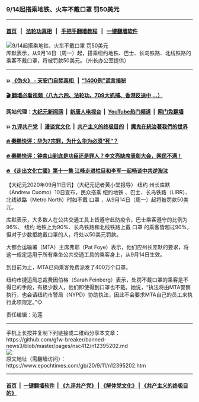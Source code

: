 ### 9/14起搭乘地铁、火车不戴口罩 罚50美元
------------------------

#### [首页](https://github.com/gfw-breaker/banned-news3/blob/master/README.md) &nbsp;&nbsp;|&nbsp;&nbsp; [法轮功真相](https://github.com/begood0513/basic/blob/master/README.md)  &nbsp;&nbsp;|&nbsp;&nbsp; [手把手翻墙教程](https://github.com/gfw-breaker/guides/wiki)  &nbsp;&nbsp;|&nbsp;&nbsp; [一键翻墙软件](https://github.com/gfw-breaker/nogfw/blob/master/README.md)  



<div><img alt="9/14起搭乘地铁、火车不戴口罩 罚50美元" class="attachment-djy_600_400 size-djy_600_400 wp-post-image" src="https://i.epochtimes.com/assets/uploads/2020/09/036116785d77517b16e0f68ac19b7a56-600x400.jpg"/>
<div class="caption">
 库默表示，从9月14日（周一）起，搭乘纽约地铁、巴士、长岛铁路、北线铁路的乘客不戴口罩，将被罚款50美元。（州长办公室提供）
</div></div><hr/>

#### 💥 [《伪火》 - 天安门自焚真相 ](http://141.164.51.119:10000/videos/blog/weihuo.html)&nbsp; |&nbsp; [“1400例”谎言揭秘  ](http://141.164.51.119:10000/videos/blog/jiexi1400.html)

#### [ 🎬  翻墙必看视频（八九六四、法轮功、709大抓捕、香港反送中 ...）](https://github.com/gfw-breaker/links/blob/master/banned.md)

#### 网站代理：[大纪元新闻网](http://167.172.10.89:10080/gb/) &nbsp;|&nbsp; [新唐人电视台](http://167.172.10.89:8808/gb/)  &nbsp;|&nbsp; [YouTube热门频道](http://158.247.203.241/youtube.html) &nbsp;|&nbsp; [网门免翻墙](http://158.247.203.241:11000/show.aspx?name=ogHome)

#### 💥 [九评共产党](http://141.164.51.119:10000/videos/res/jiuping/)&nbsp; |&nbsp; [漫谈党文化](http://141.164.51.119:10000/videos/res/mtdwh/)&nbsp; |&nbsp; [共产主义的终极目的](http://141.164.51.119:10000/videos/res/zjmd/)&nbsp; |&nbsp; [魔鬼在統治著我們的世界](http://141.164.51.119:10000/videos/res/TheSpecter/)  

#### [ 🔥  秦鹏快评：华为7宗罪，为什么华为必须“死”？](http://141.164.51.119:10000/videos/news/qp01.html)

#### [ 🔥  秦鹏快评：钟南山到底是功臣还是罪人？李文亮缺席表彰大会，网民不满！](http://141.164.51.119:10000/videos/news/qp02.html)

#### [ 🔥  《走出文化亡國》第十一集 江峰走进栏目和李军一起畅谈中共逆淘汰](http://141.164.51.119:10000/videos/news/../res/zcwhwg/index.html)

<div><p>
 【大纪元2020年09月11日讯】（大纪元记者黄小堂报导）
 <ok href="https://www.epochtimes.com/gb/tag/%E7%BA%BD%E7%BA%A6.html">
  纽约
 </ok>
 州长库默（Andrew Cuomo）10日宣布，民众搭乘
 <ok href="https://www.epochtimes.com/gb/tag/%E7%BA%BD%E7%BA%A6%E5%9C%B0%E9%93%81.html">
  纽约地铁
 </ok>
 、巴士、长岛铁路（LIRR）、北线铁路（Metro North）时如不戴
 <ok href="https://www.epochtimes.com/gb/tag/%E5%8F%A3%E7%BD%A9.html">
  口罩
 </ok>
 ，从9月14日（周一）起将被罚款50美元。
</p>
<p>
 库默表示，大多数人在公共交通工具上皆遵守此防疫令，巴士乘客遵守的比例为96%、
 <ok href="https://www.epochtimes.com/gb/tag/%E7%BA%BD%E7%BA%A6.html">
  纽约
 </ok>
 地铁上为90%、长岛铁路和北线铁路上戴
 <ok href="https://www.epochtimes.com/gb/tag/%E5%8F%A3%E7%BD%A9.html">
  口罩
 </ok>
 的乘客皆超过90%，但对于少数拒绝戴口罩的人，将处以50美元罚款。
</p>
<p>
 大都会运输署（MTA）主席弗耶（Pat Foye）表示，他们应州长库默的要求，将这一规定适用于所有乘坐公共交通工具的乘客身上，从9月14日生效。
</p>
<p>
 到目前为止，MTA已向乘客免费派发了400万个口罩。
</p>
<p>
 纽约市捷运局总裁费因伯格（Sarah Feinberg）表示，处罚不戴口罩的乘客是不得已的手段，有极少数人，他们即使得到口罩也不戴。她说，“执法将由MTA警察执行，也会请纽约市警局（NYPD）协助执法，因此不会要求MTA自己的员工来执行此项规定。”◇
</p>
<p>
 责任编辑：沁莲
</p>
</div>
<hr/>
手机上长按并复制下列链接或二维码分享本文章：<br/>
https://github.com/gfw-breaker/banned-news3/blob/master/pages/nsc412/n12395202.md <br/>
<a href='https://github.com/gfw-breaker/banned-news3/blob/master/pages/nsc412/n12395202.md'><img src='https://github.com/gfw-breaker/banned-news3/blob/master/pages/nsc412/n12395202.md.png'/></a> <br/>
原文地址（需翻墙访问）：https://www.epochtimes.com/gb/20/9/11/n12395202.htm


------------------------
#### [首页](https://github.com/gfw-breaker/banned-news3/blob/master/README.md) &nbsp;|&nbsp; [一键翻墙软件](https://github.com/gfw-breaker/nogfw/blob/master/README.md) &nbsp;| [《九评共产党》](https://github.com/gfw-breaker/9ping.md/blob/master/README.md#九评之一评共产党是什么) | [《解体党文化》](https://github.com/gfw-breaker/jtdwh.md/blob/master/README.md) | [《共产主义的终极目的》](https://github.com/gfw-breaker/gczydzjmd.md/blob/master/README.md)


<img src='http://gfw-breaker.win/banned-news3/pages/nsc412/n12395202.md' width='0px' height='0px'/>